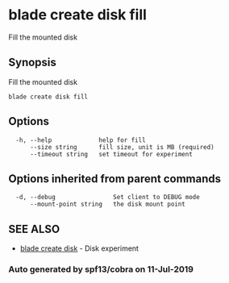 # blade create disk fill

Fill the mounted disk

## Synopsis

Fill the mounted disk

```text
blade create disk fill
```

## Options

```text
  -h, --help             help for fill
      --size string      fill size, unit is MB (required)
      --timeout string   set timeout for experiment
```

## Options inherited from parent commands

```text
  -d, --debug                Set client to DEBUG mode
      --mount-point string   the disk mount point
```

## SEE ALSO

* [blade create disk](blade_create_disk.md)     - Disk experiment

### Auto generated by spf13/cobra on 11-Jul-2019

